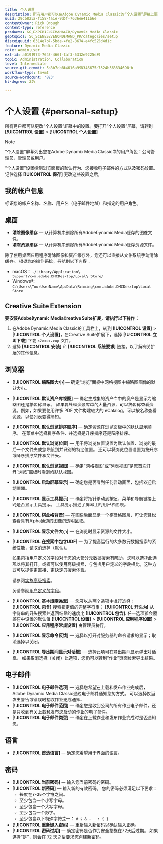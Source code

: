 ```yaml
---
title: 个人设置
description: 所有用户都可以在Adobe Dynamic Media Classic的“个人设置”屏幕上更改设置。
uuid: 29cb825a-f158-4a1e-9d5f-7636ee411b6e
contentOwner: Rick Brough
content-type: reference
products: SG_EXPERIENCEMANAGER/Dynamic-Media-Classic
geptopics: SG_SCENESEVENONDEMAND_PK/categories/setup
discoiquuid: 6314e7b7-5bde-4fe2-8674-e4fc525d4d1c
feature: Dynamic Media Classic
role: Admin,User
exl-id: a019f973-7647-466f-8af3-5312e9225e89
topic: Administration, Collaboration
level: Intermediate
source-git-commit: 5d8b7cb8b4616a998346675d7324b568634698fb
workflow-type: tm+mt
source-wordcount: '823'
ht-degree: 25%

---
```


# 个人设置 {#personal-setup}

所有用户都可以更改“个人设置”屏幕中的设置。要打开“个人设置”屏幕，请转到 **[!UICONTROL 设置]** > **[!UICONTROL 个人设置]**.

>[!NOTE]
>
>“个人设置”屏幕列出您在Adobe Dynamic Media Classic中的用户角色：公司管理员、管理员或用户。

“个人设置”设置控制浏览面板的默认行为、您接收电子邮件的方式以及密码设置。记住选择 **[!UICONTROL 保存]** 更改这些设置之后。

## 我的帐户信息

标识您的帐户名称、名称、用户名（电子邮件地址）和指定的用户角色。

## 桌面

* **清除图像缓存**  — 从计算机中删除所有AdobeDynamic Media缓存的图像文件。
* **清除资源缓存**  — 从计算机中删除所有AdobeDynamic Media缓存资源文件。

除了使用桌面应用程序清除图像和资产缓存外，您还可以直接从文件系统手动清除缓存。 根据您的操作系统，导航到以下内容：

* macOS： `~/Library/Application\ Support/com.adobe.DMCDesktop/Local\ Store/`
* Windows®: `C:\Users\YourUserName\AppData\Roaming\com.adobe.DMCDesktop\Local Store`

## Creative Suite Extension

**要安装AdobeDynamic MediaCreative Suite扩展，请执行以下操作：**

1. 在Adobe Dynamic Media Classic的工具栏上，转到 **[!UICONTROL 设置]** > **[!UICONTROL 个人设置]**，在Creative Suite扩展下，选择 **[!UICONTROL 立即下载]** 下载 `s7csxs.zxp` 文件。
1. 选择 **[!UICONTROL 安装]** 和 **[!UICONTROL 系统要求]** 链接，以了解有关扩展的其他信息。

<!--    A readme file is included at the root of the unzipped file to provide you with additional information about the extension.

1. Depending on your installed operating system, do one of the following: -->

<!-- #### Windows

|If you are running|Do this|
|--- |--- |
|Adobe Illustrator 18 in Adobe Creative Cloud 2014|<ul><li>From the root of the unzipped folder, select CC-2014.</li><li>Depending on the bit version of Adobe Illustrator that you are using, select win32 or win64.</li><li>Select libraries > flame, and then copy `aflame.dll` to Adobe Illustrator's executable folder. For example, `C:\Program Files\Adobe\Adobe Illustrator CC 2014\Support Files\Contents\Windows`. </li></ul><br/>**Note**: This example path is for the 64-bit location; the 32-bit location may fall under Program Files (x86) instead. <br/><ul><li>Return to the same libraries folder, select flamingo, and then copy `aflamingo.dll` to the same Adobe Illustrator executable folder that you used in the previous step. </li><li>Return to the win32 or win64 folder that you selected in step 2, and then copy `AdobeS7FXGFileFormat.aip` to Adobe Illustrator's plug-ins folder. For example, `C:\Program Files\Adobe\Adobe Illustrator CC 2014\Plug-ins\Illustrator Formats`. </li></ul> <br/>**Note**: This example path is for the 64-bit location; the 32-bit location may fall under Program Files (x86) instead.|
|Adobe Illustrator 17 in Adobe Creative Cloud|<ul><li>From the root of the unzipped folder, select CC. </li><li>Depending on the bit version of Adobe Illustrator that you are using, select win32 or win64.</li><li> Copy `AdobeS7FXGFileFormat.aip` to Adobe Illustrator's plug-ins folder. For example, `C:\Program Files\Adobe\Adobe Illustrator CC (64 Bit)\Plug-ins\Illustrator Formats`.</li></ul><br/>**Note**: This example path is for the 64-bit location; the 32-bit location may fall under Program Files (x86) instead.|
|Adobe Illustrator 16 in Adobe Creative Suite 6|<ul><li>From the root of the unzipped folder, select 6.0. </li><li>Depending on the bit version of Adobe Illustrator that you are using, select win32 or win64. </li><li>Copy AdobeS7FXGFileFormat.aip to Adobe Illustrator's plug-ins folder. For example, `C:\Program Files\Adobe\Adobe Illustrator CS6 (64 Bit)\Plug-ins\Illustrator Formats`.</li></ul><br/>**Note**: This example path is for the 64-bit location; the 32-bit location may fall under Program Files (x86) instead.|

#### Mac

|If you are running|Do this|
|--- |--- |
|Adobe Illustrator 18 in Adobe Creative Cloud 2014|<ul><li>From the root of the unzipped folder, select CC-2014 > mac64.</li><li>Select libraries > flame, and then copy the `aflame.framework` folder to Adobe Illustrator package contents folder. For example, `/Applications/Adobe Illustrator CC 2014/ Illustrator.app/Contents/Frameworks/`. (To open Adobe Illustrator’s package contents folder, right-select on the Adobe illustrator CC 2014 icon and select Show Package Contents from context menu).</li><li>Return to the same libraries folder, select `flamingo`, and then copy the `aflamingo.framework` folder to the same Adobe Illustrator package contents folder that you used in the previous step.</li><li>Return to the mac64 folder that you selected in step 1, and then copy the `AdobeS7FXGFileFormat.aip` folder to Adobe Illustrator’s plug-in folder. For example, `/Applications/Adobe Illustrator CC 2014/Plug-ins/Illustrator Formats/`.</li></ul><br/>|
|Adobe Illustrator 17 in Adobe Creative Cloud|<ul><li>From the root of the unzipped folder, select CC > mac64</li><li>Copy the `AdobeS7FXGFileFormat.aip` folder to Adobe Illustrator’s plug-in folder. For example, `/Applications/Adobe Illustrator CC/Plug-ins/Illustrator Formats/`.</li></ul><br/>|
|Adobe Illustrator 16 in Adobe Creative Suite 6|<ul><li>From the root of the unzipped folder, select 6.0 > mac64</li><li>Copy the `AdobeS7FXGFileFormat.aip` folder to Adobe Illustrator’s plug-in folder. For example, `/Applications/Adobe Illustrator CS6/Plug-ins/Illustrator Formats/`.</li></ul>|

The plug-in is now available for you to use in Adobe Illustrator. -->

## 浏览器

* **[!UICONTROL 缩略图大小]**  — 确定“浏览”面板中网格视图中缩略图图像的默认大小。
* **[!UICONTROL 默认资产库视图]**  — 确定生成集的资产库中的资产是显示为缩略图还是按名称显示。 如果要处理资源库中的大量资源，可以按名称查看资源。例如，如果要使用许多 PDF 文件构建较大的 eCatalog，可以按名称查看资源，以使列表变得简短。
* **[!UICONTROL 默认浏览排序顺序]**  — 确定资源在浏览面板中的默认显示顺序。 在菜单中选择排序条件，并选择是升序排序还是降序排序。
* **[!UICONTROL 默认浏览位置]**  — 用于将浏览位置设置为默认位置、浏览的最后一个文件夹或您导航到并识别的特定位置。 还可以将浏览位置设置为按升序或降序排序文件和文件夹。
* **[!UICONTROL 默认浏览视图]**  — 确定“网格视图”或“列表视图”是您首次打开“浏览”面板时看到的默认视图。
* **[!UICONTROL 启动屏幕显示]**  — 确定您是否看到任何启动画面，包括欢迎启动画面。
* **[!UICONTROL 显示工具提示]**  — 确定将指针移动到按钮、菜单和导航链接上时是否显示工具提示。 工具提示描述了屏幕上的用户界面项。
* **[!UICONTROL 棋盘格背景]**  — 在图像后面显示一个棋盘格图层，可让您轻松查看具有Alpha通道的图像的透明区域。
* **[!UICONTROL 显示文件大小]**  — 在浏览时显示资源的文件大小。
* **[!UICONTROL 在搜索中包含UDF]**  — 为了提高运行的大多数元数据搜索的系统性能，请取消选择（默认）。

  如果包括用户定义的字段对于您的大部分元数据搜索有帮助，您可以选择此选项以将其打开。或者可以使用高级搜索，与包括用户定义的字段相比，这种方式可以提供更直接、更快速的搜索体验。

  请参阅[实施高级搜索](searching-assets.md#conducting_an_advanced_search)。

  另请参阅[用户定义的字段](application-setup.md#user_defined_fields)。

* **[!UICONTROL 基本搜索类型]**  — 您可以从两个选项中进行选择： **[!UICONTROL 包含]** 搜索指定值的完整字符串； **[!UICONTROL 开头为]** 从字符串的开头搜索并返回结果的速度比 **[!UICONTROL 包含]**. 任一选项都会覆盖在中设置的默认值 **[!UICONTROL 设置]** > **[!UICONTROL 应用程序设置]** > **[!UICONTROL 应用程序常规设置]** 由管理员执行。
* **[!UICONTROL 显示命令反馈]**  — 选择以打开对服务器的命令请求的显示；取消选择以关闭。
* **[!UICONTROL 导出期间显示对话框]**  — 选择此项可在导出期间显示弹出对话框。 如果取消选择（关闭）此选项，您仍可以转到“作业”页面检索导出结果。

## 电子邮件

* **[!UICONTROL 电子邮件选项]**  — 选择您希望在上载和发布作业完成后，Adobe Dynamic Media Classic通过电子邮件通知您的方式。 可以选择仅当发生警告或错误时接收作业完成通知。
* **[!UICONTROL 电子邮件范围]**  — 确定您是收到公司的所有作业电子邮件，还是只收到有关上载和发布您启动的作业的电子邮件。
* **[!UICONTROL 电子邮件类型]**  — 确定在上载作业和发布作业完成时是否通知您。

## 语言

* **[!UICONTROL 首选语言]**  — 确定您希望用于界面的语言。

## 密码

* **[!UICONTROL 当前密码]**  — 输入您当前密码的密码。
* **[!UICONTROL 新密码]**  — 输入新的有效密码。 您的密码必须满足以下要求：
   * 长度在8-25个字符之间。
   * 至少包含一个小写字母。
   * 至少包含一个大写字母。
   * 至少包含一个数字。
   * 至少包含以下特殊字符之一： `# $ & - _ : { }`
* **[!UICONTROL 重新键入密码]**  — 重新输入新密码以确认输入正确。
* **[!UICONTROL 密码过期]**  — 确定密码是否作为安全措施在72天后过期。 如果选择“是”，则会在 72 天之后要求您创建新密码。
